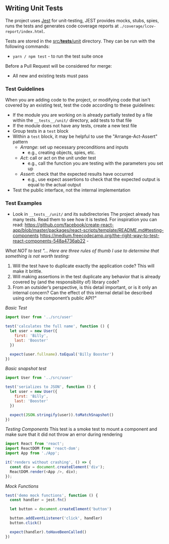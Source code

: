 ## Writing Unit Tests

The project uses [Jest](https://facebook.github.io/jest/) for unit-testing, 
JEST provides mocks, stubs, spies, runs the tests and generates
code coverage reports at `./coverage/lcov-report/index.html`.

Tests are stored in the [src/__tests__/unit](src/__tests__/unit) directory.
They can be run with the following commands:

- `yarn / npm test` - to run the test suite once

Before a Pull Request will be considered for merge:

- All new and existing tests must pass

### Test Guidelines
When you are adding code to the project, or modifying code that isn't covered by an existing test, test the code according to these guidelines:

- If the module you are working on is already partially tested by a file within the `__tests__/unit/` directory, add tests to that file
- If the module does not have any tests, create a new test file
- Group tests in a `test` block
- Within a `test` block, it may be helpful to use the "Arrange-Act-Assert" pattern
  - _Arrange_: set up necessary preconditions and inputs
    - e.g., creating objects, spies, etc.
  - _Act_: call or act on the unit under test
    - e.g., call the function you are testing with the parameters you set up
  - _Assert_: check that the expected results have occurred
    - e.g., use expect assertions to check that the expected output is equal to the actual output
- Test the public interface, not the internal implementation

### Test Examples
- Look in `__tests__/unit/` and its subdirectories
The project already has many tests. Read them to see how it is tested. 
For inspiration you can read:
https://github.com/facebook/create-react-app/blob/master/packages/react-scripts/template/README.md#testing-components
https://medium.freecodecamp.org/the-right-way-to-test-react-components-548a4736ab22 -

*What NOT to test*
*"... Here are three rules of thumb I use to determine that something is not worth testing:*
1. Will the test have to duplicate exactly the application code? This will make it brittle.
2. Will making assertions in the test duplicate any behavior that is already covered by (and the responsibility of) library code?
3. From an outsider’s perspective, is this detail important, or is it only an internal concern? Can the effect of this internal detail be described using only the component’s public API?"

*Basic Test*

```JavaScript
import User from '../src/user'

test('calculates the full name', function () {
  let user = new User({
    first: 'Billy',
    last: 'Booster'
  })

  expect(user.fullname).toEqual('Billy Booster')
})
```

*Basic snapshot test*

```JavaScript
import User from '../src/user'

test('serializes to JSON', function () {
  let user = new User({
    first: 'Billy',
    last: 'Booster'
  })

  expect(JSON.stringify(user)).toMatchSnapshot()
})
```
*Testing Components*
This test is a smoke test to mount a component and make sure that it did not throw an error during rendering

```Javascript
import React from 'react';
import ReactDOM from 'react-dom';
import App from './App';

it('renders without crashing', () => {
  const div = document.createElement('div');
  ReactDOM.render(<App />, div);
});
```

*Mock Functions*

```JavaScript
test('demo mock functions', function () {
  const handler = jest.fn()

  let button = document.createElement('button')

  button.addEventListener('click', handler)
  button.click()

  expect(handler).toHaveBeenCalled()
})
```